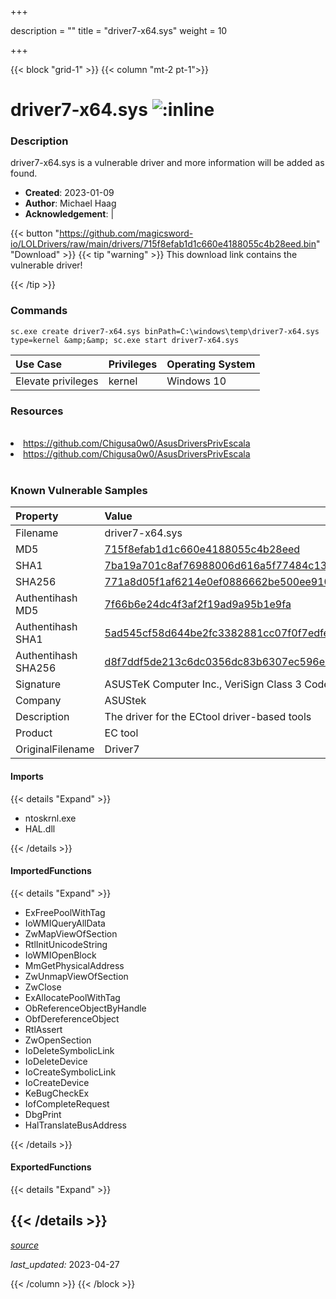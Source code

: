 +++

description = ""
title = "driver7-x64.sys"
weight = 10

+++


{{< block "grid-1" >}}
{{< column "mt-2 pt-1">}}


# driver7-x64.sys ![:inline](/images/twitter_verified.png) 


### Description

driver7-x64.sys is a vulnerable driver and more information will be added as found.

- **Created**: 2023-01-09
- **Author**: Michael Haag
- **Acknowledgement**:  | [](https://twitter.com/)

{{< button "https://github.com/magicsword-io/LOLDrivers/raw/main/drivers/715f8efab1d1c660e4188055c4b28eed.bin" "Download" >}}
{{< tip "warning" >}}
This download link contains the vulnerable driver!

{{< /tip >}}

### Commands

```
sc.exe create driver7-x64.sys binPath=C:\windows\temp\driver7-x64.sys     type=kernel &amp;&amp; sc.exe start driver7-x64.sys
```

| Use Case | Privileges | Operating System | 
|:---- | ---- | ---- |
| Elevate privileges | kernel | Windows 10 |

### Resources
<br>
<li><a href=" https://github.com/Chigusa0w0/AsusDriversPrivEscala"> https://github.com/Chigusa0w0/AsusDriversPrivEscala</a></li>
<li><a href="https://github.com/Chigusa0w0/AsusDriversPrivEscala">https://github.com/Chigusa0w0/AsusDriversPrivEscala</a></li>
<br>

### Known Vulnerable Samples

| Property           | Value |
|:-------------------|:------|
| Filename           | driver7-x64.sys |
| MD5                | [715f8efab1d1c660e4188055c4b28eed](https://www.virustotal.com/gui/file/715f8efab1d1c660e4188055c4b28eed) |
| SHA1               | [7ba19a701c8af76988006d616a5f77484c13cb0a](https://www.virustotal.com/gui/file/7ba19a701c8af76988006d616a5f77484c13cb0a) |
| SHA256             | [771a8d05f1af6214e0ef0886662be500ee910ab99f0154227067fddcfe08a3dd](https://www.virustotal.com/gui/file/771a8d05f1af6214e0ef0886662be500ee910ab99f0154227067fddcfe08a3dd) |
| Authentihash MD5   | [7f66b6e24dc4f3af2f19ad9a95b1e9fa](https://www.virustotal.com/gui/search/authentihash%253A7f66b6e24dc4f3af2f19ad9a95b1e9fa) |
| Authentihash SHA1  | [5ad545cf58d644be2fc3382881cc07f0f7edfeba](https://www.virustotal.com/gui/search/authentihash%253A5ad545cf58d644be2fc3382881cc07f0f7edfeba) |
| Authentihash SHA256| [d8f7ddf5de213c6dc0356dc83b6307ec596e66c33c3cdd826a612c12004ba9dc](https://www.virustotal.com/gui/search/authentihash%253Ad8f7ddf5de213c6dc0356dc83b6307ec596e66c33c3cdd826a612c12004ba9dc) |
| Signature         | ASUSTeK Computer Inc., VeriSign Class 3 Code Signing 2010 CA, VeriSign   |
| Company           | ASUStek |
| Description       | The driver for the ECtool driver-based tools |
| Product           | EC tool |
| OriginalFilename  | Driver7 |


#### Imports
{{< details "Expand" >}}
* ntoskrnl.exe
* HAL.dll

{{< /details >}}
#### ImportedFunctions
{{< details "Expand" >}}
* ExFreePoolWithTag
* IoWMIQueryAllData
* ZwMapViewOfSection
* RtlInitUnicodeString
* IoWMIOpenBlock
* MmGetPhysicalAddress
* ZwUnmapViewOfSection
* ZwClose
* ExAllocatePoolWithTag
* ObReferenceObjectByHandle
* ObfDereferenceObject
* RtlAssert
* ZwOpenSection
* IoDeleteSymbolicLink
* IoDeleteDevice
* IoCreateSymbolicLink
* IoCreateDevice
* KeBugCheckEx
* IofCompleteRequest
* DbgPrint
* HalTranslateBusAddress

{{< /details >}}
#### ExportedFunctions
{{< details "Expand" >}}

{{< /details >}}
-----



[*source*](https://github.com/magicsword-io/LOLDrivers/tree/main/yaml/driver7-x64.yaml)

*last_updated:* 2023-04-27








{{< /column >}}
{{< /block >}}
